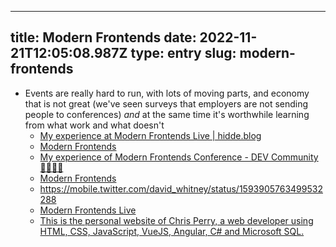 
---
title: Modern Frontends 
date: 2022-11-21T12:05:08.987Z
type: entry
slug: modern-frontends
---
* Events are really hard to run, with lots of moving parts, and economy that is not great (we've seen surveys that employers are not sending people to conferences) *and* at the same time it's worthwhile learning from what work and what doesn't
  * [My experience at Modern Frontends Live | hidde.blog](https://hidde.blog/modern-frontends-live/)
  * [Modern Frontends](https://www.cassie.codes/posts/modern-frontends/)
  * [My experience of Modern Frontends Conference - DEV Community 👩‍💻👨‍💻](https://dev.to/thisisjofrank/my-experience-of-modern-frontends-conference-1cgg)
  * [Modern Frontends](https://toddl.dev/posts/modern-frontends/)
  * https://mobile.twitter.com/david_whitney/status/1593905763499532288
  * [Modern Frontends Live](https://mhartington.io/post/modern-frontends-live/)
  * [This is the personal website of Chris Perry, a web developer using HTML, CSS, JavaScript, VueJS, Angular, C# and Microsoft SQL.](https://christopherallanperry.github.io/blog/2022/11/20/modern_frontends-an_attendees_perspective.html)

